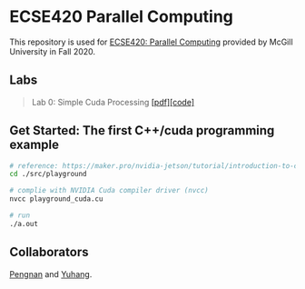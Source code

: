 # ECSE420 Parallel Computing  
This repository is used for [ECSE420: Parallel Computing](https://www.mcgill.ca/study/2020-2021/courses/ecse-420) provided by McGill University in Fall 2020.  

## Labs  
> Lab 0: Simple Cuda Processing [[pdf]](./labs/Lab_0.pdf)[[code]](./src/lab0)  

## Get Started: The first C++/cuda programming example  
```bash
# reference: https://maker.pro/nvidia-jetson/tutorial/introduction-to-cuda-programming-with-jetson-nano
cd ./src/playground

# complie with NVIDIA Cuda compiler driver (nvcc)
nvcc playground_cuda.cu

# run
./a.out
```

## Collaborators  
[Pengnan](https://github.com/Catosine) and [Yuhang](https://github.com/yuhang-z).  

